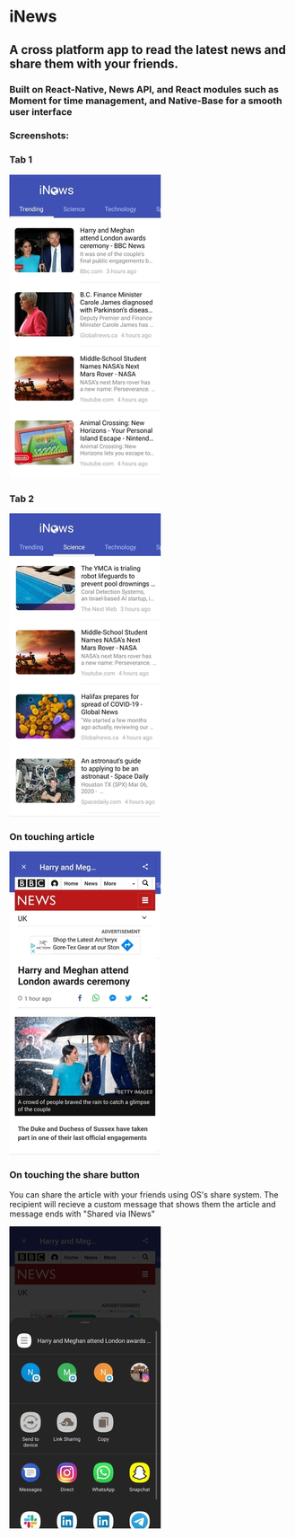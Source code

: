 # iNews

## A cross platform app to read the latest news and share them with your friends.
### Built on React-Native, News API, and React modules such as Moment for time management, and Native-Base for a smooth user interface


### Screenshots:

### Tab 1
![img](Images/1.jpg)

### Tab 2
![img](Images/2.jpg)

### On touching article
![img](Images/3.jpg)

### On touching the share button
You can share the article with your friends using OS's share system. The recipient will recieve a custom message that shows them the article and message ends with "Shared via INews"

![img](Images/4.jpg)
